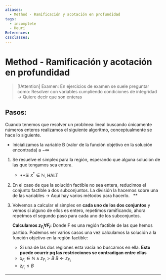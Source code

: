 ```yaml
---
aliases:
  - Method - Ramificación y acotación en profundidad
tags:
  - incomplete
  - Heuri
References: 
cssclasses:
---
```

# Method - Ramificación y acotación en profundidad

> [!Attention] Examen: 
> En ejercicios de examen se suele preguntar como: Resolver con variables cumpliendo condiciones de integridad → Quiere decir que son enteras 

## Pasos:

Cuando tenemos que resolver un problmea lineal buscando únicamente números enteros realizamos el siguiente algoritmo, conceptualmente se hace lo siguiente. 

+ Inicializamos la variable B (valor de la función objetivo en la solución encontrada) a $-\infty$

1. Se resuelve el simplex para la región, esperando que alguna solución de las que tengamos sea entera. 
   + **Si $x^* \in \mathbb{N}$, HALT
2. En el caso de que la solución factible no sea entera, reducimos el conjunto factible a dos subconjuntos. La división la hacemos sobre una de las variables → Aquí hay varios métodos para hacerlo.  
   **
3. Volvemos a calcular el simplex en **cada uno de los dos conjuntos** y vemos si alguno de ellos es entero, repetimos ramificando, ahora repetmos el segundo paso para cada uno de los subconjuntos.
   
   **Calculamos $z_{F_i} \forall F_i$:** Donde F es una región factible de las que hemos partido. 
   Podemos ver varios casos una vez calculamos la solución a la función objetivo en la región factible:
   
	+ Si una de las dos regiones esta vacía no buscamos en ella. **Esto puede ocurrir pq las restricciones se contradigan entre ellas**
   + $x_{F_i} \in \mathbb{N} \land z_{F_i} > B$ $B \leftarrow z_{F_i}$ 
   + $z_{F_i} \leq B$


***
